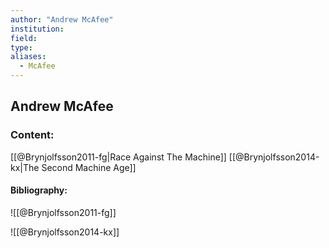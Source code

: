 ```yaml
---
author: "Andrew McAfee"
institution:
field:
type:
aliases:
  - McAfee
---
```


## Andrew McAfee

### Content:
[[@Brynjolfsson2011-fg|Race Against The Machine]]
[[@Brynjolfsson2014-kx|The Second Machine Age]]

#### Bibliography:

![[@Brynjolfsson2011-fg]]

![[@Brynjolfsson2014-kx]]